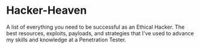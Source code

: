 # Hacker-Heaven
A list of everything you need to be successful as an Ethical Hacker.  The best resources, exploits, payloads, and strategies that I've used to advance my skills and knowledge at a Penetration Tester.
